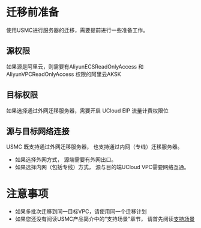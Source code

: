 # 迁移前准备

使用USMC进行服务器的迁移，需要提前进行一些准备工作。

## 源权限
如果源是阿里云，则需要有AliyunECSReadOnlyAccess 和 AliyunVPCReadOnlyAccess 权限的阿里云AKSK

## 目标权限
如果选择通过外网迁移服务器，需要开启 UCloud EIP 流量计费权限位

## 源与目标网络连接
USMC 既支持通过外网迁移服务器， 也支持通过内网（专线）迁移服务器。 
- 如果选择外网方式， 源端需要有外网出口。 
- 如果选择内网（包括专线）方式， 源与目的端UCloud VPC需要网络互通。 

# 注意事项
- 如果多批次迁移到同一目标VPC，请使用同一个迁移计划
- 如果您还没有阅读USMC产品简介中的“支持场景”章节， 请首先阅读[支持场景](/usmc/introduction/sys)
